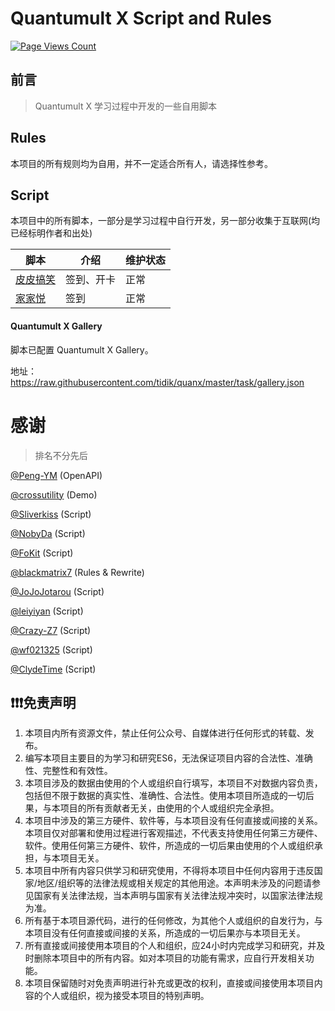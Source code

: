 # Quantumult X Script and Rules

[![Page Views Count](https://badges.toozhao.com/badges/01HRTVP22Q4WQANJHX9Q468REZ/green.svg)](https://badges.toozhao.com/stats/01HRTVP22Q4WQANJHX9Q468REZ "Get your own page views count badge on badges.toozhao.com")

## 前言
> Quantumult X 学习过程中开发的一些自用脚本



## Rules
 本项目的所有规则均为自用，并不一定适合所有人，请选择性参考。
## Script
 本项目中的所有脚本，一部分是学习过程中自行开发，另一部分收集于互联网(均已经标明作者和出处)

| 脚本                                                         | 介绍                                 | 维护状态 |
| ------------------------------------------------------------ | ------------------------------------ | -------- |
| [皮皮搞笑](https://raw.githubusercontent.com/tidik/quanx/master/script/ppgx.js) | 签到、开卡                | 正常     |
| [家家悦](https://raw.githubusercontent.com/tidik/quanx/master/script/jjy.js) | 签到   | 正常     |        | 正常      |

#### Quantumult X Gallery

脚本已配置 Quantumult X Gallery。

地址： https://raw.githubusercontent.com/tidik/quanx/master/task/gallery.json



 # 感谢
 > 排名不分先后

 [@Peng-YM](https://github.com/Peng-YM/QuanX) (OpenAPI)

 [@crossutility](https://github.com/crossutility/Quantumult-X) (Demo)

 [@Sliverkiss](https://github.com/Sliverkiss) (Script)

 [@NobyDa](https://github.com/NobyDa) (Script)

 [@FoKit](https://github.com/FoKit) (Script)

 [@blackmatrix7](https://github.com/blackmatrix7/ios_rule_script) (Rules & Rewrite)
 
 [@JoJoJotarou](https://github.com/JoJoJotarou) (Script)

 [@leiyiyan](https://github.com/leiyiyan) (Script)

 [@Crazy-Z7](https://github.com/Crazy-Z7) (Script)

 [@wf021325](https://github.com/wf021325) (Script)

 [@ClydeTime](https://github.com/ClydeTime) (Script)

## ❗❗❗免责声明
1. 本项目内所有资源文件，禁止任何公众号、自媒体进行任何形式的转载、发布。
2. 编写本项目主要目的为学习和研究ES6，无法保证项目内容的合法性、准确性、完整性和有效性。
3. 本项目涉及的数据由使用的个人或组织自行填写，本项目不对数据内容负责，包括但不限于数据的真实性、准确性、合法性。使用本项目所造成的一切后果，与本项目的所有贡献者无关，由使用的个人或组织完全承担。
4. 本项目中涉及的第三方硬件、软件等，与本项目没有任何直接或间接的关系。本项目仅对部署和使用过程进行客观描述，不代表支持使用任何第三方硬件、软件。使用任何第三方硬件、软件，所造成的一切后果由使用的个人或组织承担，与本项目无关。
5. 本项目中所有内容只供学习和研究使用，不得将本项目中任何内容用于违反国家/地区/组织等的法律法规或相关规定的其他用途。本声明未涉及的问题请参见国家有关法律法规，当本声明与国家有关法律法规冲突时，以国家法律法规为准。
6. 所有基于本项目源代码，进行的任何修改，为其他个人或组织的自发行为，与本项目没有任何直接或间接的关系，所造成的一切后果亦与本项目无关。
7. 所有直接或间接使用本项目的个人和组织，应24小时内完成学习和研究，并及时删除本项目中的所有内容。如对本项目的功能有需求，应自行开发相关功能。
8. 本项目保留随时对免责声明进行补充或更改的权利，直接或间接使用本项目内容的个人或组织，视为接受本项目的特别声明。

 